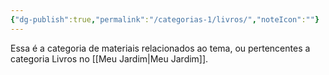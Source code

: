 ```yaml
---
{"dg-publish":true,"permalink":"/categorias-1/livros/","noteIcon":""}
---
```


Essa é a categoria de materiais relacionados ao tema, ou pertencentes a categoria Livros no [[Meu Jardim\|Meu Jardim]].

